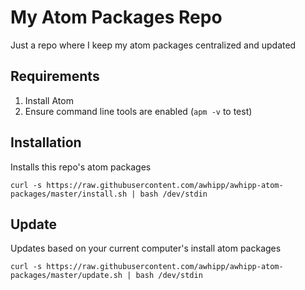 # My Atom Packages Repo
Just a repo where I keep my atom packages centralized and updated

## Requirements
1. Install Atom
2. Ensure command line tools are enabled (`apm -v` to test)

## Installation
Installs this repo's atom packages

`curl -s https://raw.githubusercontent.com/awhipp/awhipp-atom-packages/master/install.sh | bash /dev/stdin`

## Update
Updates based on your current computer's install atom packages

`curl -s https://raw.githubusercontent.com/awhipp/awhipp-atom-packages/master/update.sh | bash /dev/stdin`

